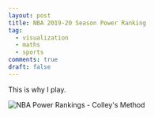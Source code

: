 ```yaml
---
layout: post
title: NBA 2019-20 Season Power Ranking
tag:
  - visualization
  - maths
  - sports
comments: true
draft: false
---
```


This is why I play.

![NBA Power Rankings - Colley's Method](https://shawenyao.github.io/Who-is-number-1/output/nba_2019-2020/NBA_Rankings_2019-2020.svg)
